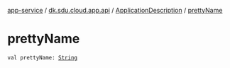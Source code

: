 [app-service](../../index.md) / [dk.sdu.cloud.app.api](../index.md) / [ApplicationDescription](index.md) / [prettyName](./pretty-name.md)

# prettyName

`val prettyName: `[`String`](https://kotlinlang.org/api/latest/jvm/stdlib/kotlin/-string/index.html)